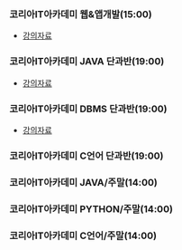 <!--
**to7485/to7485** is a ✨ _special_ ✨ repository because its `README.md` (this file) appears on your GitHub profile.

Here are some ideas to get you started:

- 🔭 I’m currently working on ...
- 🌱 I’m currently learning ...
- 👯 I’m looking to collaborate on ...
- 🤔 I’m looking for help with ...
- 💬 Ask me about ...
- 📫 How to reach me: ...
- 😄 Pronouns: ...
- ⚡ Fun fact: ...
-->
### 코리아IT아카데미 웹&앱개발(15:00)
- [강의자료](https://github.com/to7485/Web1500)

### 코리아IT아카데미 JAVA 단과반(19:00)
- [강의자료](https://github.com/to7485/Java1900)

### 코리아IT아카데미 DBMS 단과반(19:00)
- [강의자료](https://github.com/to7485/DBMS1900)
### 코리아IT아카데미 C언어 단과반(19:00)

### 코리아IT아카데미 JAVA/주말(14:00)

### 코리아IT아카데미 PYTHON/주말(14:00)

### 코리아IT아카데미 C언어/주말(14:00)
